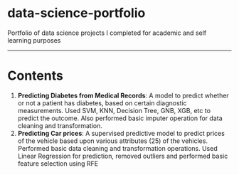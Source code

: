 # data-science-portfolio
Portfolio of data science projects I completed for academic and self learning purposes

***
# Contents

1. **Predicting Diabetes from Medical Records**: A model to predict whether or not a patient has diabetes, based on certain diagnostic measurements. Used SVM, KNN, Decision Tree, GNB, XGB, etc to predict the outcome. Also performed basic imputer operation for data cleaning and transformation.
2. **Predicting Car prices**: A supervised predictive model to predict prices of the vehicle based upon various attributes (25) of the vehicles. Performed basic data cleaning and transformation operations. Used Linear Regression for prediction, removed outliers and performed basic feature selection using RFE
